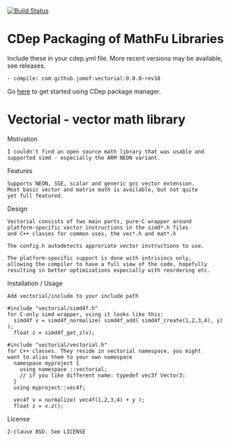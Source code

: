 [![Build Status](https://travis-ci.org/jomof/mathfu.svg?branch=master)](https://travis-ci.org/jomof/mathfu)

# CDep Packaging of MathFu Libraries
Include these in your cdep.yml file. More recent versions may be available, see releases.
```
- compile: com.github.jomof:vectorial:0.0.0-rev18
```
Go [here](https://github.com/google/cdep) to get started using CDep package manager.



# Vectorial - vector math library



  Motivation

    I couldn't find an open source math library that was usable and
    supported simd - especially the ARM NEON variant.


  Features

    Supports NEON, SSE, scalar and generic gcc vector extension.
    Most basic vector and matrix math is available, but not quite
    yet full featured.


  Design

    Vectorial consists of two main parts, pure-C wrapper around
    platform-specific vector instructions in the simd*.h files
    and C++ classes for common uses, the vec*.h and mat*.h

    The config.h autodetects approriate vector instructions to use.

    The platform-specific support is done with intrisincs only,
    allowing the compiler to have a full view of the code, hopefully
    resulting in better optimizations especially with reordering etc.


  Installation / Usage

    Add vectorial/include to your include path

    #include "vectorial/simd4f.h"  
    for C-only simd wrapper, using it looks like this:
      simd4f v = simd4f_normalize( simd4f_add( simd4f_create(1,2,3,4), y) );
      float z = simd4f_get_z(v);

    #include "vectorial/vectorial.h"
    for C++ classes. They reside in vectorial namespace, you might
    want to alias them to your own namespace
      namespace myproject {
        using namespace ::vectorial;
        // if you like different name: typedef vec3f Vector3;
      }
      using myproject::vec4f;
      
      vec4f v = normalize( vec4f(1,2,3,4) + y );
      float z = v.z();


  License

    2-clause BSD. See LICENSE





